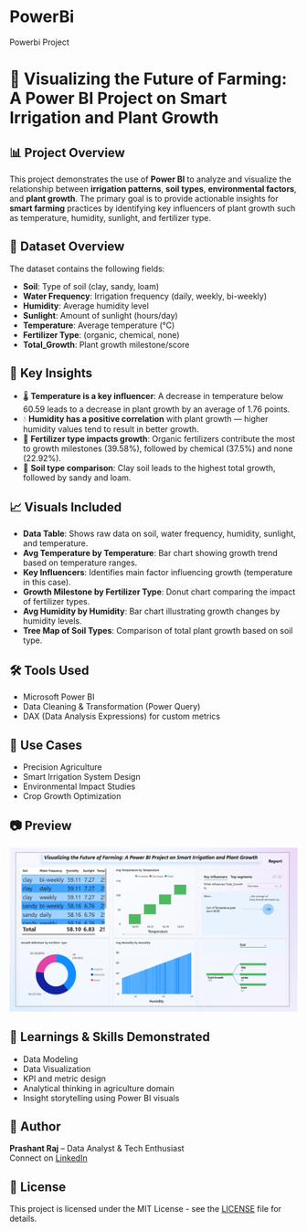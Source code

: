 # PowerBi
Powerbi Project

# 🌱 Visualizing the Future of Farming: A Power BI Project on Smart Irrigation and Plant Growth

## 📊 Project Overview

This project demonstrates the use of **Power BI** to analyze and visualize the relationship between **irrigation patterns**, **soil types**, **environmental factors**, and **plant growth**. The primary goal is to provide actionable insights for **smart farming** practices by identifying key influencers of plant growth such as temperature, humidity, sunlight, and fertilizer type.

## 📁 Dataset Overview

The dataset contains the following fields:
- **Soil**: Type of soil (clay, sandy, loam)
- **Water Frequency**: Irrigation frequency (daily, weekly, bi-weekly)
- **Humidity**: Average humidity level
- **Sunlight**: Amount of sunlight (hours/day)
- **Temperature**: Average temperature (°C)
- **Fertilizer Type**: (organic, chemical, none)
- **Total_Growth**: Plant growth milestone/score

## 📌 Key Insights

- 🌡️ **Temperature is a key influencer**: A decrease in temperature below 60.59 leads to a decrease in plant growth by an average of 1.76 points.
- 💧 **Humidity has a positive correlation** with plant growth — higher humidity values tend to result in better growth.
- 🌱 **Fertilizer type impacts growth**: Organic fertilizers contribute the most to growth milestones (39.58%), followed by chemical (37.5%) and none (22.92%).
- 🧱 **Soil type comparison**: Clay soil leads to the highest total growth, followed by sandy and loam.

## 📈 Visuals Included

- **Data Table**: Shows raw data on soil, water frequency, humidity, sunlight, and temperature.
- **Avg Temperature by Temperature**: Bar chart showing growth trend based on temperature ranges.
- **Key Influencers**: Identifies main factor influencing growth (temperature in this case).
- **Growth Milestone by Fertilizer Type**: Donut chart comparing the impact of fertilizer types.
- **Avg Humidity by Humidity**: Bar chart illustrating growth changes by humidity levels.
- **Tree Map of Soil Types**: Comparison of total plant growth based on soil type.

## 🛠️ Tools Used

- Microsoft Power BI
- Data Cleaning & Transformation (Power Query)
- DAX (Data Analysis Expressions) for custom metrics

## 📌 Use Cases

- Precision Agriculture
- Smart Irrigation System Design
- Environmental Impact Studies
- Crop Growth Optimization

## 📷 Preview

![Dashboard Screenshot](./Screenshot%202025-07-28%20121054.png)

## 🧠 Learnings & Skills Demonstrated

- Data Modeling
- Data Visualization
- KPI and metric design
- Analytical thinking in agriculture domain
- Insight storytelling using Power BI visuals

## 📝 Author

**Prashant Raj** – Data Analyst & Tech Enthusiast  
Connect on [LinkedIn](www.linkedin.com/in/prashant-raj-b1b3922a6/)

## 📄 License

This project is licensed under the MIT License - see the [LICENSE](LICENSE.md) file for details.

